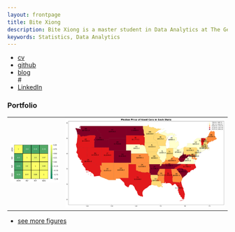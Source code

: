 ```yaml
---
layout: frontpage
title: Bite Xiong
description: Bite Xiong is a master student in Data Analytics at The George Washington University.
keywords: Statistics, Data Analytics
---
```


<div class="navbar">
  <div class="navbar-inner">
      <ul class="nav">
          <li><a href="{{ BASE_PATH }}/assets/BiteXiong-CV.pdf">cv</a></li>
          <li><a href="https://github.com/peter75977">github</a></li>
          <li><a href="peter75977.github.io">blog</a></li>
#<li><a href="https://www.linkedin.com/in/bite-xiong-99baaa225/">LinkedIn</a></li>
      </ul>
  </div>
</div>

### <a name="Portfolio"></a>Portfolio

<table class="wide">
<tr>
  <td class="left">
    <a href="https://github.com/peter75977/USDx">
        <img src="pages/publpics/USDX Corr.png" alt="R/qtlcharts example" title="R/qtlcharts example"/>
    </a>
  </td>
  <td class="right">
    <a href="https://github.com/peter75977/2020-2021-Used-Car-Analysis">
        <img src="pages/publpics/5.1. EDA_Map_Median Price.png" alt="R/qtlcharts example" title="R/qtlcharts example"/>
    </a>
  </td>
</tr>
<!--
<tr>
  <td class="left">
    <a href="https://bsharvey.github.io">
        <img src="pages/publpics/bioinformatics2.png" alt="Broman et al. (2013) Fig 7" title="Broman et al. (2013) Fig 7"/>
    </a>
  </td>
  <td class="right">
    <a href="https://bsharvey.github.io">
        <img src="pages/publpics/nba2.png" alt="Tian et al. (2015) Fig 4" title="Tian et al. (2015) Fig 4"/>
    </a>
  </td>
</tr>
-->
</table>

<div class="navbar">
  <div class="navbar-inner">
      <ul class="nav">
          <li><a href="https://github.com/peter75977">see more figures</a></li>
      </ul>
  </div>
</div>
